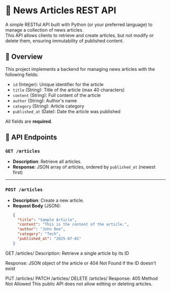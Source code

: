 # 📰 News Articles REST API

A simple RESTful API built with Python (or your preferred language) to manage a collection of news articles.  
This API allows clients to retrieve and create articles, but not modify or delete them, ensuring immutability of published content.

## 📌 Overview

This project implements a backend for managing news articles with the following fields:

- `id` (Integer): Unique identifier for the article
- `title` (String): Title of the article (max 40 characters)
- `content` (String): Full content of the article
- `author` (String): Author's name
- `category` (String): Article category
- `published_at` (Date): Date the article was published

All fields are **required**.

## 📖 API Endpoints

### `GET /articles`

- **Description**: Retrieve all articles.
- **Response**: JSON array of articles, ordered by `published_at` (newest first)

---

### `POST /articles`

- **Description**: Create a new article.
- **Request Body** (JSON):
  ```json
  {
    "title": "Sample Article",
    "content": "This is the content of the article.",
    "author": "John Doe",
    "category": "Tech",
    "published_at": "2025-07-01"
  }

GET /articles/<id>
Description: Retrieve a single article by its ID

Response: JSON object of the article or 404 Not Found if the ID doesn't exist

PUT /articles/<id>
PATCH /articles/<id>
DELETE /articles/<id>
Response: 405 Method Not Allowed
This public API does not allow editing or deleting articles.

